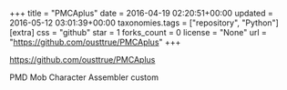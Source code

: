+++
title = "PMCAplus"
date = 2016-04-19 02:20:51+00:00
updated = 2016-05-12 03:01:39+00:00
taxonomies.tags = ["repository", "Python"]
[extra]
css = "github"
star = 1
forks_count = 0
license = "None"
url = "https://github.com/ousttrue/PMCAplus"
+++

<https://github.com/ousttrue/PMCAplus>

PMD Mob Character Assembler custom
